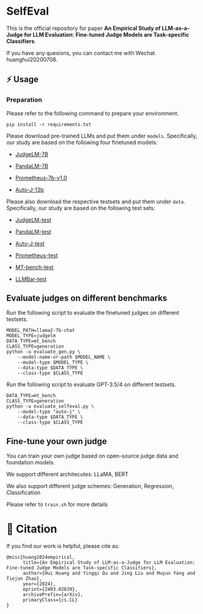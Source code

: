 # SelfEval

This is the official repository for paper **An Empirical Study of LLM-as-a-Judge for LLM Evaluation: Fine-tuned Judge Models are Task-specific Classifiers**.

If you have any quesions, you can contact me with Wechat huanghui20200708.

## ⚡️ Usage
### Preparation
Please refer to the following command to prepare your environment.

```shell
pip install -r requirements.txt
```
Please download pre-trained LLMs and put them under ``models``. Specifically, our study are based on the following four finetuned models:

* [JudgeLM-7B](https://huggingface.co/BAAI/JudgeLM-7B-v1.0)

* [PandaLM-7B](https://huggingface.co/WeOpenML/PandaLM-7B-v1)

* [Prometheus-7b-v1.0](https://huggingface.co/kaist-ai/prometheus-7b-v1.0)

* [Auto-J-13b](https://huggingface.co/GAIR/autoj-13b)

Please also download the respective testsets and put them under ``data``. Specifically, our study are based on the following test sets:

* [JudgeLM-test](https://huggingface.co/datasets/BAAI/JudgeLM-100K/)

* [PandaLM-test](https://github.com/WeOpenML/PandaLM/blob/main/data/testset-v1.json)

* [Auto-J-test](https://github.com/GAIR-NLP/auto-j/blob/main/data/test/testdata_pairwise.jsonl)

* [Prometheus-test](https://github.com/kaistAI/prometheus/blob/main/evaluation/benchmark/data)

* [MT-bench-test](https://huggingface.co/datasets/lmsys/mt_bench_human_judgments)

* [LLMBar-test](https://github.com/princeton-nlp/LLMBar/tree/main/Dataset/LLMBar)

## Evaluate judges on different benchmarks

Run the following script to evaluate the finetuned judges on different testsets.

```shell
MODEL_PATH=llama2-7b-chat
MODEL_TYPE=judgelm
DATA_TYPE=mt_bench
CLASS_TYPE=generation
python -u evaluate_gen.py \
    --model-name-or-path $MODEL_NAME \
    --model-type $MODEL_TYPE \
    --data-type $DATA_TYPE \
    --class-type $CLASS_TYPE
```

Run the following script to evaluate GPT-3.5/4 on different testsets.

```shell
DATA_TYPE=mt_bench
CLASS_TYPE=generation
python -u evaluate_selfeval.py \
    --model-type "auto-j" \
    --data-type $DATA_TYPE \
    --class-type $CLASS_TYPE
```

## Fine-tune your own judge
You can train your own judge based on open-source judge data and foundation models.

We support different architecutes: LLaMA, BERT

We also support different judge schemes: Generation, Regression, Classification

Please refer to ``train.sh`` for more details

# 💬 Citation
If you find our work is helpful, please cite as:

```
@misc{huang2024empirical,
      title={An Empirical Study of LLM-as-a-Judge for LLM Evaluation: Fine-tuned Judge Models are Task-specific Classifiers}, 
      author={Hui Huang and Yingqi Qu and Jing Liu and Muyun Yang and Tiejun Zhao},
      year={2024},
      eprint={2403.02839},
      archivePrefix={arXiv},
      primaryClass={cs.CL}
}
```